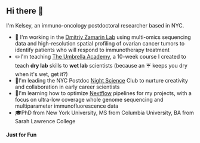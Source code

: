 ## Hi there 👋
I'm Kelsey, an immuno-oncology postdoctoral researcher based in NYC.

* 🔭 I'm working in the [Dmitriy Zamarin Lab](https://labs.icahn.mssm.edu/zamarinlab/team/) using multi-omics sequencing data and high-resolution spatial profiling of ovarian cancer tumors to identify patients who will respond to immunotherapy treatment
* ✏️I'm teaching [The Umbrella Academy](https://github.com/KelseyRMonson/Umbrella-Academy), a 10-week course I created to teach **dry lab** skills to **wet lab** scientists (because an ☔ keeps you dry when it's wet, get it?)
* 🗽I'm leading the NYC Postdoc [Night Science](https://nightscience.buzzsprout.com/) Club to nurture creativity and collaboration in early career scientists 
* 🌱I'm learning how to optimize [Nextflow](https://www.nextflow.io/) pipelines for my projects, with a focus on ultra-low coverage whole genome sequencing and multiparameter immunofluorescence data
* 🎓PhD from New York University, MS from Columbia University, BA from Sarah Lawrence College

#### Just for Fun




<!--
**KelseyMo374-mssm/KelseyMo374-mssm** is a ✨ _special_ ✨ repository because its `README.md` (this file) appears on your GitHub profile.

Here are some ideas to get you started:

- 🔭 I’m currently working on ...
- 🌱 I’m currently learning ...
- 👯 I’m looking to collaborate on ...
- 🤔 I’m looking for help with ...
- 💬 Ask me about ...
- 📫 How to reach me: ...
- 😄 Pronouns: ...
- ⚡ Fun fact: ...
-->

